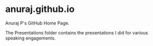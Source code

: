 # anuraj.github.io

Anuraj P's GitHub Home Page. 

The Presentations folder contains the presentations I did for various speaking engagements.
